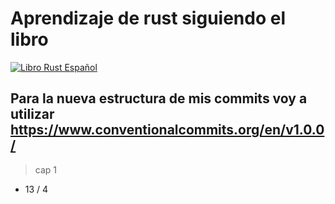 # Aprendizaje de rust siguiendo el libro 

[![Libro Rust Español](https://www.rustlang-es.org/ferris-hero.avif)](https://www.rustlang-es.org/rust-book-es/)

## Para la nueva estructura de mis commits voy a utilizar https://www.conventionalcommits.org/en/v1.0.0/

> cap 1 
- 13 / 4
